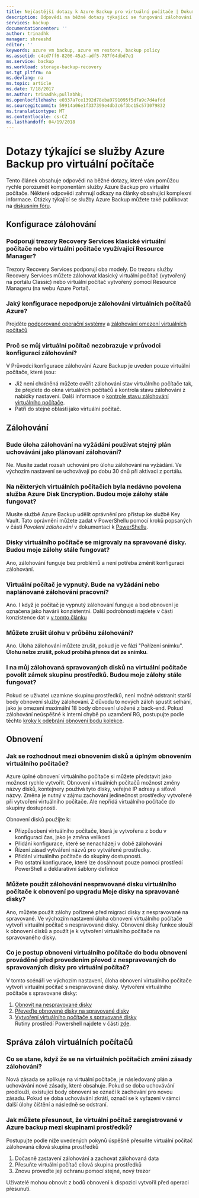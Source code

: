 ```yaml
---
title: Nejčastější dotazy k Azure Backup pro virtuální počítače | Dokumentace Microsoftu
description: Odpovědi na běžné dotazy týkající se fungování zálohování virtuálních počítačů Azure, omezení a toho, co se stane při změnách zásad.
services: backup
documentationcenter: ''
author: trinadhk
manager: shreeshd
editor: ''
keywords: azure vm backup, azure vm restore, backup policy
ms.assetid: c4cd7ff6-8206-45a3-adf5-787f64dbd7e1
ms.service: backup
ms.workload: storage-backup-recovery
ms.tgt_pltfrm: na
ms.devlang: na
ms.topic: article
ms.date: 7/18/2017
ms.author: trinadhk;pullabhk;
ms.openlocfilehash: e0337a7ce1392d78eba9791095f5d7a9c7d4afdd
ms.sourcegitcommit: 59914a06e1f337399e4db3c6f3bc15c573079832
ms.translationtype: MT
ms.contentlocale: cs-CZ
ms.lasthandoff: 04/19/2018
---
```

# <a name="questions-about-the-azure-vm-backup-service"></a>Dotazy týkající se služby Azure Backup pro virtuální počítače
Tento článek obsahuje odpovědi na běžné dotazy, které vám pomůžou rychle porozumět komponentám služby Azure Backup pro virtuální počítače. Některé odpovědi zahrnují odkazy na články obsahující komplexní informace. Otázky týkající se služby Azure Backup můžete také publikovat na [diskusním fóru](https://social.msdn.microsoft.com/forums/azure/home?forum=windowsazureonlinebackup).

## <a name="configure-backup"></a>Konfigurace zálohování
### <a name="do-recovery-services-vaults-support-classic-vms-or-resource-manager-based-vms-br"></a>Podporují trezory Recovery Services klasické virtuální počítače nebo virtuální počítače využívající Resource Manager? <br/>
Trezory Recovery Services podporují oba modely.  Do trezoru služby Recovery Services můžete zálohovat klasický virtuální počítač (vytvořený na portálu Classic) nebo virtuální počítač vytvořený pomocí Resource Manageru (na webu Azure Portal).

### <a name="what-configurations-are-not-supported-by-azure-vm-backup"></a>Jaký konfigurace nepodporuje zálohování virtuálních počítačů Azure?
Projděte [podporované operační systémy](backup-azure-arm-vms-prepare.md#supported-operating-systems-for-backup) a [zálohování omezení virtuálních počítačů](backup-azure-arm-vms-prepare.md#limitations-when-backing-up-and-restoring-a-vm)

### <a name="why-cant-i-see-my-vm-in-configure-backup-wizard"></a>Proč se můj virtuální počítač nezobrazuje v průvodci konfigurací zálohování?
V Průvodci konfigurace zálohování Azure Backup je uveden pouze virtuální počítače, které jsou:
  * Již není chráněná můžete ověřit zálohování stav virtuálního počítače tak, že přejdete do okna virtuálních počítačů a kontrola stavu zálohování z nabídky nastavení. Další informace o [kontrole stavu zálohování virtuálního počítače](backup-azure-vms-first-look-arm.md#configure-the-backup-job-from-the-vm-operations-menu).
  * Patří do stejné oblasti jako virtuální počítač.

## <a name="backup"></a>Zálohování
### <a name="will-on-demand-backup-job-follow-same-retention-schedule-as-scheduled-backups"></a>Bude úloha zálohování na vyžádání používat stejný plán uchovávání jako plánovaní zálohování?
Ne. Musíte zadat rozsah uchování pro úlohu zálohování na vyžádání. Ve výchozím nastavení se uchovávají po dobu 30 dnů při aktivaci z portálu. 

### <a name="i-recently-enabled-azure-disk-encryption-on-some-vms-will-my-backups-continue-to-work"></a>Na některých virtuálních počítačích byla nedávno povolena služba Azure Disk Encryption. Budou moje zálohy stále fungovat?
Musíte službě Azure Backup udělit oprávnění pro přístup ke službě Key Vault. Tato oprávnění můžete zadat v PowerShellu pomocí kroků popsaných v části *Povolení zálohování* v dokumentaci k [PowerShellu](backup-azure-vms-automation.md).

### <a name="i-migrated-disks-of-a-vm-to-managed-disks-will-my-backups-continue-to-work"></a>Disky virtuálního počítače se migrovaly na spravované disky. Budou moje zálohy stále fungovat?
Ano, zálohování funguje bez problémů a není potřeba změnit konfiguraci zálohování. 

### <a name="my-vm-is-shut-down-will-an-on-demand-or-a-scheduled-backup-work"></a>Virtuální počítač je vypnutý. Bude na vyžádání nebo naplánované zálohování pracovní?
Ano. I když je počítač je vypnutý zálohování funguje a bod obnovení je označena jako havárií konzistentní. Další podrobnosti najdete v části konzistence dat v [v tomto článku](backup-azure-vms-introduction.md#how-does-azure-back-up-virtual-machines)

### <a name="can-i-cancel-an-in-progress-backup-job"></a>Můžete zrušit úlohu v průběhu zálohování?
Ano. Úloha zálohování můžete zrušit, pokud je ve fázi "Pořízení snímku". **Úlohu nelze zrušit, pokud probíhá přenos dat ze snímku**. 

### <a name="i-enabled-resource-group-lock-on-my-backed-up-managed-disk-vms-will-my-backups-continue-to-work"></a>I na můj zálohovaná spravovaných disků na virtuální počítače povolit zámek skupinu prostředků. Budou moje zálohy stále fungovat?
Pokud se uživatel uzamkne skupinu prostředků, není možné odstranit starší body obnovení služby zálohování. Z důvodu to nových záloh spustit selhání, jako je omezení maximální 18 body obnovení uložené z back-end. Pokud zálohování neúspěšné k interní chybě po uzamčení RG, postupujte podle těchto [kroky k odebrání obnovení bodu kolekce](backup-azure-troubleshoot-vm-backup-fails-snapshot-timeout.md#backup-service-does-not-have-permission-to-delete-the-old-restore-points-due-to-resource-group-lock).

## <a name="restore"></a>Obnovení
### <a name="how-do-i-decide-between-restoring-disks-versus-full-vm-restore"></a>Jak se rozhodnout mezi obnovením disků a úplným obnovením virtuálního počítače?
Azure úplné obnovení virtuálního počítače si můžete představit jako možnost rychle vytvořit. Obnovení virtuálních počítačů možnost změny názvy disků, kontejnery používá tyto disky, veřejné IP adresy a síťové názvy. Změna je nutný v zájmu zachování jedinečnost prostředky vytvořené při vytvoření virtuálního počítače. Ale nepřidá virtuálního počítače do skupiny dostupnosti. 

Obnovení disků použijte k:
  * Přizpůsobení virtuálního počítače, která je vytvořena z bodu v konfiguraci čas, jako je změna velikosti
  * Přidání konfigurace, které se nenacházejí v době zálohování 
  * Řízení zásad vytváření názvů pro vytvářené prostředky.
  * Přidání virtuálního počítače do skupiny dostupnosti.
  * Pro ostatní konfigurace, které lze dosáhnout pouze pomocí prostředí PowerShell a deklarativní šablony definice
  
### <a name="can-i-use-backups-of-unmanaged-disk-vm-to-restore-after-i-upgrade-my-disks-to-managed-disks"></a>Můžete použít zálohování nespravované disku virtuálního počítače k obnovení po upgradu Moje disky na spravované disky?
Ano, můžete použít zálohy pořízené před migrací disky z nespravované na spravované. Ve výchozím nastavení úloha obnovení virtuálního počítače vytvoří virtuální počítač s nespravované disky. Obnovení disky funkce slouží k obnovení disků a použít je k vytvoření virtuálního počítače na spravovaného disky. 

### <a name="what-is-the-procedure-to-restore-a-vm-to-a-restore-point-taken-before-the-conversion-from-unmanaged-to-managed-disks-was-done-for-a-vm"></a>Co je postup obnovení virtuálního počítače do bodu obnovení prováděné před provedením převod z nespravovaných do spravovaných disky pro virtuální počítač?
V tomto scénáři ve výchozím nastavení, úloha obnovení virtuálního počítače vytvoří virtuální počítač s nespravované disky. Vytvoření virtuálního počítače s spravované disky:
1. [Obnovit na nespravované disky](tutorial-restore-disk.md#restore-a-vm-disk)
2. [Převeďte obnovené disky na spravované disky](tutorial-restore-disk.md#convert-the-restored-disk-to-a-managed-disk)
3. [Vytvoření virtuálního počítače s spravované disky](tutorial-restore-disk.md#create-a-vm-from-the-restored-disk) <br>
Rutiny prostředí Powershell najdete v části [zde](backup-azure-vms-automation.md#restore-an-azure-vm).

## <a name="manage-vm-backups"></a>Správa záloh virtuálních počítačů
### <a name="what-happens-when-i-change-a-backup-policy-on-vms"></a>Co se stane, když že se na virtuálních počítačích změní zásady zálohování?
Nová zásada se aplikuje na virtuální počítače, je následovaný plán a uchovávání nové zásady, které obsahuje. Pokud se doba uchovávání prodlouží, existující body obnovení se označí k zachování pro novou zásadu. Pokud se doba uchovávání zkrátí, označí se k vyřazení v rámci další úlohy čištění a následně se odstraní. 

### <a name="how-can-i-move-a-vm-enrolled-in-azure-backup-between-resource-groups"></a>Jak můžete přesunout, že virtuální počítač zaregistrované v Azure backup mezi skupinami prostředků?
Postupujte podle níže uvedených pokynů úspěšně přesuňte virtuální počítač zálohovaná cílová skupina prostředků 
1. Dočasně zastavení zálohování a zachovat zálohovaná data
2. Přesuňte virtuální počítač cílová skupina prostředků
3. Znovu proveďte její ochranu pomocí stejné, nový trezor

Uživatelé mohou obnovit z bodů obnovení k dispozici vytvořil před operaci přesunutí.


